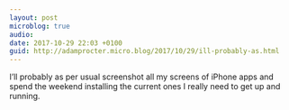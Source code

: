 ```yaml
---
layout: post
microblog: true
audio: 
date: 2017-10-29 22:03 +0100
guid: http://adamprocter.micro.blog/2017/10/29/ill-probably-as.html
---
```

I’ll probably as per usual screenshot all my screens of iPhone apps and spend the weekend installing the current ones I really need to get up and running. 
